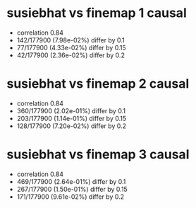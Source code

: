 # susiebhat vs finemap  1 causal

- correlation 0.84
- 142/177900 (7.98e-02%) differ by 0.1
- 77/177900 (4.33e-02%) differ by 0.15
- 42/177900 (2.36e-02%) differ by 0.2


# susiebhat vs finemap  2 causal

- correlation 0.84
- 360/177900 (2.02e-01%) differ by 0.1
- 203/177900 (1.14e-01%) differ by 0.15
- 128/177900 (7.20e-02%) differ by 0.2


# susiebhat vs finemap  3 causal

- correlation 0.84
- 469/177900 (2.64e-01%) differ by 0.1
- 267/177900 (1.50e-01%) differ by 0.15
- 171/177900 (9.61e-02%) differ by 0.2


